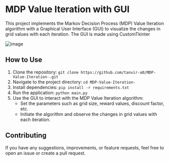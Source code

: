 # MDP Value Iteration with GUI

This project implements the Markov Decision Process (MDP) Value Iteration algorithm with a Graphical User Interface (GUI) to visualize the changes in grid values with each iteration. The GUI is made using CustomTkinter


![image](https://github.com/tanvir-a0/MDP-Value-Iteration-/assets/66798561/48aefa0e-93b8-4b87-b67c-d2db3519dcf1)

## How to Use

1. Clone the repository: `git clone https://github.com/tanvir-a0/MDP-Value-Iteration-.git`
2. Navigate to the project directory: `cd MDP-Value-Iteration-`
3. Install dependencies: `pip install -r requirements.txt`
4. Run the application: `python main.py`
5. Use the GUI to interact with the MDP Value Iteration algorithm:
   - Set the parameters such as grid size, reward values, discount factor, etc.
   - Initiate the algorithm and observe the changes in grid values with each iteration.


## Contributing
If you have any suggestions, improvements, or feature requests, feel free to open an issue or create a pull request.
